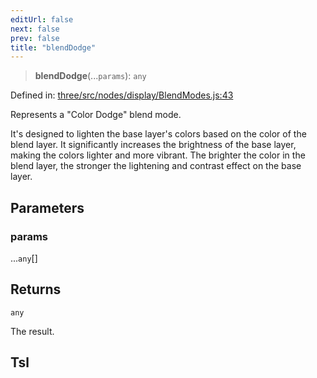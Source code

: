 ```yaml
---
editUrl: false
next: false
prev: false
title: "blendDodge"
---
```


> **blendDodge**(...`params`): `any`

Defined in: [three/src/nodes/display/BlendModes.js:43](https://github.com/DefinitelyMaybe/three-i18n/blob/fa57b79433d1c349ffb23a78727299c8d4190136/three/src/nodes/display/BlendModes.js#L43)

Represents a "Color Dodge" blend mode.

It's designed to lighten the base layer's colors based on the color of the blend layer.
It significantly increases the brightness of the base layer, making the colors lighter and more vibrant.
The brighter the color in the blend layer, the stronger the lightening and contrast effect on the base layer.

## Parameters

### params

...`any`[]

## Returns

`any`

The result.

## Tsl
